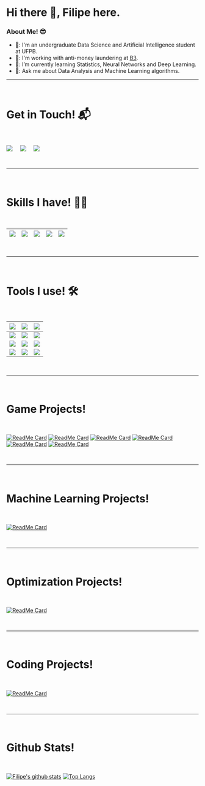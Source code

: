 # Hi there 👋, Filipe here.

### About Me! 😎

- 🏫: I'm an undergraduate Data Science and Artificial Intelligence student at UFPB.
- 🔭: I'm working with anti-money laundering at [B3](https://www.b3.com.br/pt_br/para-voce).
- 🌱: I’m currently learning Statistics, Neural Networks and Deep Learning.
- 💬: Ask me about Data Analysis and Machine Learning algorithms.

<hr>
<Br>
<h1>Get in Touch! 📬</h1>
<Br>
<p>
  <a href="https://www.linkedin.com/in/filipe-medeiros-2b5a21246/" target="blank"><img align="center" src="https://img.shields.io/badge/Filipe Medeiros-0077B5?style=for-the-badge&logo=linkedin&logoColor=white" /></a> &nbsp;&nbsp;&nbsp;
  <a href="mailto:filipemedeiros2013@gmail.com" target="blank"><img align="center" src="https://img.shields.io/badge/filipemedeiros2013@gmail.com-D14836?style=for-the-badge&logo=gmail&logoColor=white" /></a>    &nbsp;&nbsp;&nbsp;
  <a href="https://www.github.com/filipemedeiross" target="blank"><img align="center" src="https://img.shields.io/badge/Filipe-100000?style=for-the-badge&logo=github&logoColor=white" /></a>
</p>
  
<Br>
<hr>
<Br>
<h1>Skills I have! 🤸‍♂</h1>
<Br>
  
|![](https://img.shields.io/badge/Data%20Science-blue?style=for-the-badge)|![](https://img.shields.io/badge/Machine%20Learning-brightgreen?style=for-the-badge)|![](https://img.shields.io/badge/ML-Supervized%20Learning-brightgreen?style=for-the-badge)|![](https://img.shields.io/badge/ML-Unsupervized%20Learning-brightgreen?style=for-the-badge)|![](https://img.shields.io/badge/Optimization-red?style=for-the-badge)|
|---|---|---|---|---|

<Br>
<hr>
<Br>
<h1>Tools I use! 🛠️</h1>
<Br>

|![](https://img.shields.io/badge/C-FFD43B?style=for-the-badge&logo=python&logoColor=darkgreen)|![](https://img.shields.io/badge/C++-FFD43B?style=for-the-badge&logo=python&logoColor=darkgreen)|![](https://img.shields.io/badge/Python-FFD43B?style=for-the-badge&logo=python&logoColor=darkgreen)|
|---|---|---|
|![](https://img.shields.io/badge/Linux-342B029.svg?&style=for-the-badge&logo=Jupyter&logoColor=white)|![](https://img.shields.io/badge/conda-342B029.svg?&style=for-the-badge&logo=anaconda&logoColor=white)|![](https://img.shields.io/badge/Jupyter-342B029.svg?&style=for-the-badge&logo=Jupyter&logoColor=white)|
|![](https://img.shields.io/badge/Numpy-777BB4?style=for-the-badge&logo=numpy&logoColor=white)|![](https://img.shields.io/badge/Pandas-777BB4?style=for-the-badge&logo=pandas&logoColor=white)|![](https://img.shields.io/badge/Plotly-777BB4?style=for-the-badge&logo=plotly&logoColor=white)| 
![](https://img.shields.io/badge/scikit_learn-F7931E?style=for-the-badge&logo=scikit-learn&logoColor=white)|![](https://img.shields.io/badge/TensorFlow-F7931E?style=for-the-badge&logo=TensorFlow&logoColor=white)|![](https://img.shields.io/badge/PyTorch-F7931E?style=for-the-badge&logo=Keras&logoColor=white)|

<Br>
<hr>
<Br>
<h1>Game Projects!</h1>
<Br>
  
[![ReadMe Card](https://github-readme-stats.vercel.app/api/pin/?username=filipemedeiross&repo=solving_8_puzzle)](https://github.com/filipemedeiross/solving_8_puzzle)
[![ReadMe Card](https://github-readme-stats.vercel.app/api/pin/?username=filipemedeiross&repo=solving_sudoku)](https://github.com/filipemedeiross/solving_sudoku)
[![ReadMe Card](https://github-readme-stats.vercel.app/api/pin/?username=filipemedeiross&repo=solving_maze)](https://github.com/filipemedeiross/solving_maze)
[![ReadMe Card](https://github-readme-stats.vercel.app/api/pin/?username=filipemedeiross&repo=solving_tapatan)](https://github.com/filipemedeiross/solving_tapatan)
[![ReadMe Card](https://github-readme-stats.vercel.app/api/pin/?username=filipemedeiross&repo=solving_flappy_bird)](https://github.com/filipemedeiross/solving_flappy_bird)
[![ReadMe Card](https://github-readme-stats.vercel.app/api/pin/?username=filipemedeiross&repo=solving_chrome_dinosaur)](https://github.com/filipemedeiross/solving_chrome_dinosaur)

<Br>
<hr>
<Br>
<h1>Machine Learning Projects!</h1>
<Br>
  
[![ReadMe Card](https://github-readme-stats.vercel.app/api/pin/?username=filipemedeiross&repo=hoax)](https://github.com/filipemedeiross/hoax)

<Br>
<hr>
<Br>
<h1>Optimization Projects!</h1>
<Br>
  
[![ReadMe Card](https://github-readme-stats.vercel.app/api/pin/?username=filipemedeiross&repo=solving_vsbppc)](https://github.com/filipemedeiross/solving_vsbppc)

<Br>
<hr>
<Br>
<h1>Coding Projects!</h1>
<Br>
  
[![ReadMe Card](https://github-readme-stats.vercel.app/api/pin/?username=filipemedeiross&repo=hacker_rank)](https://github.com/filipemedeiross/hacker_rank)
<Br>

<Br>
<hr>
<Br>
<h1>Github Stats!</h1>
<Br>

[![Filipe's github stats](https://github-readme-stats.vercel.app/api?username=filipemedeiross&show_icons=true&theme=merko)](https://github.com/filipemedeiross/github-readme-stats) [![Top Langs](https://github-readme-stats.vercel.app/api/top-langs/?username=filipemedeiross&layout=compact&theme=merko)](https://github.com/filipemedeiross/github-readme-stats)
